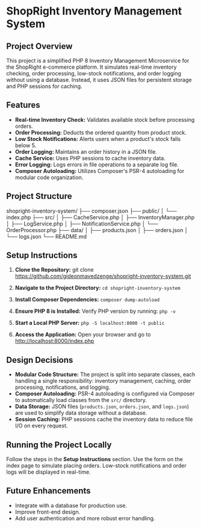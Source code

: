 # ShopRight Inventory Management System

## Project Overview

This project is a simplified PHP 8 Inventory Management Microservice for the ShopRight e-commerce platform. It simulates real-time inventory checking, order processing, low-stock notifications, and order logging without using a database. Instead, it uses JSON files for persistent storage and PHP sessions for caching.

## Features

-   **Real-time Inventory Check:** Validates available stock before processing orders.
-   **Order Processing:** Deducts the ordered quantity from product stock.
-   **Low Stock Notifications:** Alerts users when a product's stock falls below 5.
-   **Order Logging:** Maintains an order history in a JSON file.
-   **Cache Service:** Uses PHP sessions to cache inventory data.
-   **Error Logging:** Logs errors in file operations to a separate log file.
-   **Composer Autoloading:** Utilizes Composer's PSR-4 autoloading for modular code organization.

## Project Structure

shopright-inventory-system/ ├── composer.json ├── public/ │ └── index.php ├── src/ │ ├── CacheService.php │ ├── InventoryManager.php │ ├── LogService.php │ ├── NotificationService.php │ └── OrderProcessor.php ├── data/ │ ├── products.json │ ├── orders.json │ └── logs.json └── README.md

## Setup Instructions

1. **Clone the Repository:**
   git clone https://github.com/gideonmavedzenge/shopright-inventory-system.git

2. **Navigate to the Project Directory:**
   `cd shopright-inventory-system`

3. **Install Composer Dependencies:**
   `composer dump-autoload`

4. **Ensure PHP 8 is Installed:**
   Verify PHP version by running:
   `php -v`

5. **Start a Local PHP Server:**
   `php -S localhost:8000 -t public`

6. **Access the Application:**
   Open your browser and go to [http://localhost:8000/index.php](http://localhost:8000/index.php)

## Design Decisions

-   **Modular Code Structure:** The project is split into separate classes, each handling a single responsibility: inventory management, caching, order processing, notifications, and logging.
-   **Composer Autoloading:** PSR-4 autoloading is configured via Composer to automatically load classes from the `src/` directory.
-   **Data Storage:** JSON files (`products.json`, `orders.json`, and `logs.json`) are used to simplify data storage without a database.
-   **Session Caching:** PHP sessions cache the inventory data to reduce file I/O on every request.

## Running the Project Locally

Follow the steps in the **Setup Instructions** section. Use the form on the index page to simulate placing orders. Low-stock notifications and order logs will be displayed in real-time.

## Future Enhancements

-   Integrate with a database for production use.
-   Improve front-end design.
-   Add user authentication and more robust error handling.
